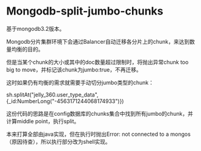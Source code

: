 # Mongodb-split-jumbo-chunks

基于mongodb3.2版本。

Mongodb分片集群环境下会通过Balancer自动迁移各分片上的chunk，来达到数量均衡的目的。

但是当某个chunk的大小或其中的doc数量超过限制时，将抛出异常chunk too big to move，并标记该chunk为jumbo:true，不再迁移。

这时如果仍有均衡的需求就需要手动切分jumbo类型的chunk：

sh.splitAt("jelly_360.user_type_data",{_id:NumberLong("-4563171244068174933")})

这份代码的思路是在config数据库的chunks集合中找到所有jumbo的chunk，并计算middle point，执行split。

本来打算全部由java实现，但在执行时抛出Error: not connected to a mongos（原因待查），所以执行部分改为shell实现。


